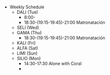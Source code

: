 - Weekly Schedule
	- DALI (Tue)
		- 8:00-
		- 18:30-(19:15-19:45)-21:00 Matronatación
	- SELI (Wed)
	- GAMA (Thu)
		- 18:30-(19:15-19:45)-21:00 Matronatación
	- KALI (Fri)
	- ALFA (Sat)
	- LIMI (Sun)
	- SILIO (Mon)
		- 14:30-17:30 Alone with Coral
		-